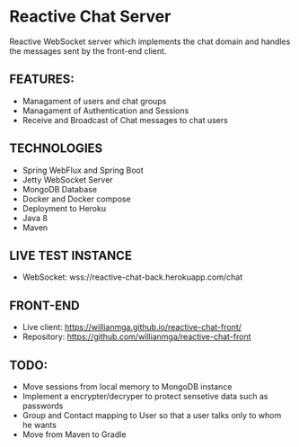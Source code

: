 # Reactive Chat Server

Reactive WebSocket server which implements the chat domain and handles the messages sent by the front-end client. 

## FEATURES:
* Managament of users and chat groups
* Managament of Authentication and Sessions
* Receive and Broadcast of Chat messages to chat users

## TECHNOLOGIES
* Spring WebFlux and Spring Boot
* Jetty WebSocket Server
* MongoDB Database
* Docker and Docker compose
* Deployment to Heroku
* Java 8
* Maven

## LIVE TEST INSTANCE
* WebSocket: wss://reactive-chat-back.herokuapp.com/chat

## FRONT-END
* Live client: https://willianmga.github.io/reactive-chat-front/
* Repository: https://github.com/willianmga/reactive-chat-front

## TODO:
* Move sessions from local memory to MongoDB instance
* Implement a encrypter/decryper to protect sensetive data such as passwords
* Group and Contact mapping to User so that a user talks only to whom he wants
* Move from Maven to Gradle